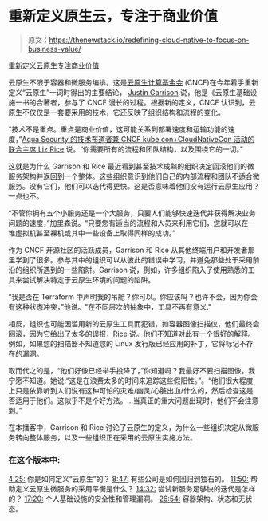 # 重新定义原生云，专注于商业价值

> 原文：<https://thenewstack.io/redefining-cloud-native-to-focus-on-business-value/>

[重新定义云原生专注商业价值](https://thenewstack.simplecast.com/episodes/redefining-cloud-native-to-focus-on-business-value)

云原生不限于容器和微服务编排。这是[云原生计算基金会](https://www.cncf.io/) (CNCF)在今年着手重新定义“云原生”一词时得出的主要结论， [Justin Garrison](https://www.oreilly.com/pub/au/7380) 说，他是《云原生基础设施一书的合著者，参与了 CNCF 漫长的过程。根据新的定义，CNCF 认识到，云原生不仅仅是一套要采用的技术，它还反映了组织结构和流程的变化。

“技术不是重点。重点是商业价值，这可能关系到部署速度和运输功能的速度，”[Aqua Security 的技术布道者兼 CNCF kube con+CloudNativeCon 活动的联合主席 Liz Rice](https://www.linkedin.com/in/lizrice/) 说。“你需要所有的流程和团队结构，以及围绕它的一切。”

这就是为什么 Garrison 和 Rice 最近看到甚至技术成熟的组织决定回滚他们的微服务架构并返回到一个整体。这些组织意识到他们自己的内部流程和团队不适合微服务。没有它们，他们可以迭代得更快。这是否意味着他们没有运行云原生应用？一点也不。

“不管你拥有五个小服务还是一个大服务，只要人们能够快速迭代并获得解决业务问题的速度，”加里森说。“只要您有适当的流程和人员来利用它们，您就可以在一堆虚拟机甚至裸机或其中一些设备上取得同样的成功。”

作为 CNCF 开源社区的活跃成员，Garrison 和 Rice 从其他终端用户和开发者那里学到了很多。参与其中的组织可以从彼此的错误中学习，并避免那些处于采用前沿的组织所遇到的一些陷阱。Garrison 说，例如，许多组织陷入了使用熟悉的工具来尝试解决特定于云原生环境的问题的陷阱。

“我是否在 Terraform 中声明我的吊舱？你可以。你应该吗？也许不会，因为你会有这种状态冲突，”他说。"在不同层次的抽象中，工具不再有意义."

相反，组织也可能因滥用新的云原生工具而犯错，如容器图像扫描仪，他们最终会回滚，因为它给出了太多的误报，Rice 说。他们不知道对此有一个很好的解释。例如，如果您的扫描器不知道您的 Linux 发行版已经应用的补丁，它将标记不存在的漏洞。

取而代之的是，“他们好像已经举手投降了，”你知道吗？我最好不要扫描图像。我宁愿不知道。她说:“这是在浪费太多的时间来追踪这些假阳性。”。“他们很大程度上只是依靠听到人们说有这种可怕的灾难/幽灵/心脏出血/什么的，然后检查这是否适用于他们。这似乎不是个好方法。…当真正的重大问题出现时，他们不会注意到。”

在本播客中，Garrison 和 Rice 讨论了云原生的定义，为什么一些组织决定从微服务转向整体服务，以及一些组织正在采用的云原生实施方法。

### 在这个版本中:

[4:25:](https://thenewstack.simplecast.com/episodes/redefining-cloud-native-to-focus-on-business-value?t=4:25) 你是如何定义“云原生”的？
[8:47:](https://thenewstack.simplecast.com/episodes/redefining-cloud-native-to-focus-on-business-value?t=8:47) 有些公司是如何回归到独石的。
[11:50:](https://thenewstack.simplecast.com/episodes/redefining-cloud-native-to-focus-on-business-value?t=11:50) 帮助定义云原生微服务的采用平衡是什么？
[14:32:](https://thenewstack.simplecast.com/episodes/redefining-cloud-native-to-focus-on-business-value?t=14:32) 尝试新服务足够快的迭代是怎样的？
[17:20:](https://thenewstack.simplecast.com/episodes/redefining-cloud-native-to-focus-on-business-value?t=17:20) 个人基础设施的安全性和管理漏洞。
[26:54:](https://thenewstack.simplecast.com/episodes/redefining-cloud-native-to-focus-on-business-value?t=26:54) 容器架构、状态和无状态。

<svg xmlns:xlink="http://www.w3.org/1999/xlink" viewBox="0 0 68 31" version="1.1"><title>Group</title> <desc>Created with Sketch.</desc></svg>